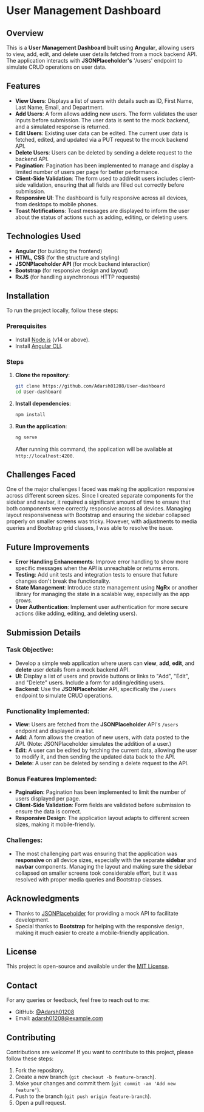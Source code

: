 # User Management Dashboard

## Overview

This is a **User Management Dashboard** built using **Angular**, allowing users to view, add, edit, and delete user details fetched from a mock backend API. The application interacts with **JSONPlaceholder's** '/users' endpoint to simulate CRUD operations on user data.

## Features

- **View Users**: Displays a list of users with details such as ID, First Name, Last Name, Email, and Department.
- **Add Users**: A form allows adding new users. The form validates the user inputs before submission. The user data is sent to the mock backend, and a simulated response is returned.
- **Edit Users**: Existing user data can be edited. The current user data is fetched, edited, and updated via a PUT request to the mock backend API.
- **Delete Users**: Users can be deleted by sending a delete request to the backend API.
- **Pagination**: Pagination has been implemented to manage and display a limited number of users per page for better performance.
- **Client-Side Validation**: The form used to add/edit users includes client-side validation, ensuring that all fields are filled out correctly before submission.
- **Responsive UI**: The dashboard is fully responsive across all devices, from desktops to mobile phones.
- **Toast Notifications**: Toast messages are displayed to inform the user about the status of actions such as adding, editing, or deleting users.

## Technologies Used

- **Angular** (for building the frontend)
- **HTML, CSS** (for the structure and styling)
- **JSONPlaceholder API** (for mock backend interaction)
- **Bootstrap** (for responsive design and layout)
- **RxJS** (for handling asynchronous HTTP requests)

## Installation

To run the project locally, follow these steps:

### Prerequisites

- Install [Node.js](https://nodejs.org/) (v14 or above).
- Install [Angular CLI](https://angular.io/cli).

### Steps

1. **Clone the repository**:

    ```bash
    git clone https://github.com/Adarsh01208/User-dashboard
    cd User-dashboard
    ```

2. **Install dependencies**:

    ```bash
    npm install
    ```

3. **Run the application**:

    ```bash
    ng serve
    ```

    After running this command, the application will be available at `http://localhost:4200`.

## Challenges Faced

One of the major challenges I faced was making the application responsive across different screen sizes. Since I created separate components for the sidebar and navbar, it required a significant amount of time to ensure that both components were correctly responsive across all devices. Managing layout responsiveness with Bootstrap and ensuring the sidebar collapsed properly on smaller screens was tricky. However, with adjustments to media queries and Bootstrap grid classes, I was able to resolve the issue.

## Future Improvements

- **Error Handling Enhancements**: Improve error handling to show more specific messages when the API is unreachable or returns errors.
- **Testing**: Add unit tests and integration tests to ensure that future changes don't break the functionality.
- **State Management**: Introduce state management using **NgRx** or another library for managing the state in a scalable way, especially as the app grows.
- **User Authentication**: Implement user authentication for more secure actions (like adding, editing, and deleting users).

## Submission Details

### Task Objective:

- Develop a simple web application where users can **view**, **add**, **edit**, and **delete** user details from a mock backend API.
- **UI**: Display a list of users and provide buttons or links to "Add", "Edit", and "Delete" users. Include a form for adding/editing users.
- **Backend**: Use the **JSONPlaceholder** API, specifically the `/users` endpoint to simulate CRUD operations.

### Functionality Implemented:
- **View**: Users are fetched from the **JSONPlaceholder** API's `/users` endpoint and displayed in a list.
- **Add**: A form allows the creation of new users, with data posted to the API. (Note: JSONPlaceholder simulates the addition of a user.)
- **Edit**: A user can be edited by fetching the current data, allowing the user to modify it, and then sending the updated data back to the API.
- **Delete**: A user can be deleted by sending a delete request to the API.

### Bonus Features Implemented:
- **Pagination**: Pagination has been implemented to limit the number of users displayed per page.
- **Client-Side Validation**: Form fields are validated before submission to ensure the data is correct.
- **Responsive Design**: The application layout adapts to different screen sizes, making it mobile-friendly.

### Challenges:
- The most challenging part was ensuring that the application was **responsive** on all device sizes, especially with the separate **sidebar** and **navbar** components. Managing the layout and making sure the sidebar collapsed on smaller screens took considerable effort, but it was resolved with proper media queries and Bootstrap classes.

## Acknowledgments

- Thanks to [JSONPlaceholder](https://jsonplaceholder.typicode.com/) for providing a mock API to facilitate development.
- Special thanks to **Bootstrap** for helping with the responsive design, making it much easier to create a mobile-friendly application.

## License

This project is open-source and available under the [MIT License](LICENSE).

## Contact

For any queries or feedback, feel free to reach out to me:

- GitHub: [@Adarsh01208](https://github.com/Adarsh01208)
- Email: [adarsh01208@example.com](mailto:adarsh01208@example.com)

## Contributing

Contributions are welcome! If you want to contribute to this project, please follow these steps:

1. Fork the repository.
2. Create a new branch (`git checkout -b feature-branch`).
3. Make your changes and commit them (`git commit -am 'Add new feature'`).
4. Push to the branch (`git push origin feature-branch`).
5. Open a pull request.
